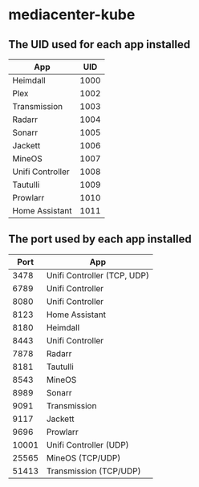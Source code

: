 # mediacenter-kube

## The UID used for each app installed

| App              | UID  |
| ---------------- | ---- |
| Heimdall         | 1000 |
| Plex             | 1002 |
| Transmission     | 1003 |
| Radarr           | 1004 |
| Sonarr           | 1005 |
| Jackett          | 1006 |
| MineOS           | 1007 |
| Unifi Controller | 1008 |
| Tautulli         | 1009 |
| Prowlarr         | 1010 |
| Home Assistant   | 1011 |

## The port used by each app installed

| Port  | App                         |
| ----- | --------------------------- |
| 3478  | Unifi Controller (TCP, UDP) |
| 6789  | Unifi Controller            |
| 8080  | Unifi Controller            |
| 8123  | Home Assistant              |
| 8180  | Heimdall                    |
| 8443  | Unifi Controller            |
| 7878  | Radarr                      |
| 8181  | Tautulli                    |
| 8543  | MineOS                      |
| 8989  | Sonarr                      |
| 9091  | Transmission                |
| 9117  | Jackett                     |
| 9696  | Prowlarr                    |
| 10001 | Unifi Controller (UDP)      |
| 25565 | MineOS (TCP/UDP)            |
| 51413 | Transmission (TCP/UDP)      |
